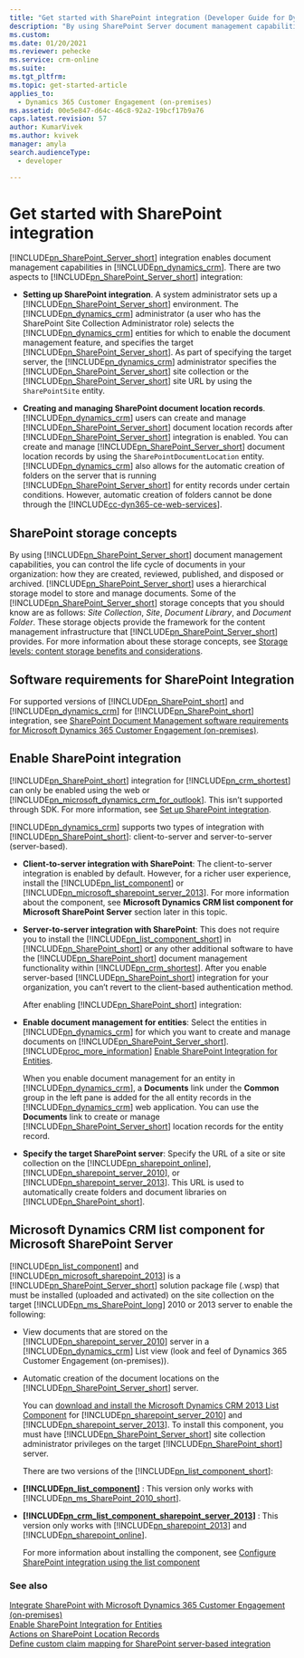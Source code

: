 ```yaml
---
title: "Get started with SharePoint integration (Developer Guide for Dynamics 365 Customer Engagement)| MicrosoftDocs"
description: "By using SharePoint Server document management capabilities, you can control how documents are created, reviewed, published and disposed or archived"
ms.custom: 
ms.date: 01/20/2021
ms.reviewer: pehecke
ms.service: crm-online
ms.suite: 
ms.tgt_pltfrm: 
ms.topic: get-started-article
applies_to: 
  - Dynamics 365 Customer Engagement (on-premises)
ms.assetid: 00e5e847-d64c-46c8-92a2-19bcf17b9a76
caps.latest.revision: 57
author: KumarVivek
ms.author: kvivek
manager: amyla
search.audienceType: 
  - developer

---
```

# Get started with SharePoint integration

[!INCLUDE[pn_SharePoint_Server_short](../../includes/pn-sharepoint-server-short.md)] integration enables document management capabilities in [!INCLUDE[pn_dynamics_crm](../../includes/pn-dynamics-crm.md)]. There are two aspects to [!INCLUDE[pn_SharePoint_Server_short](../../includes/pn-sharepoint-server-short.md)] integration:  
  
- **Setting up SharePoint integration**. A system administrator sets up a [!INCLUDE[pn_SharePoint_Server_short](../../includes/pn-sharepoint-server-short.md)] environment. The [!INCLUDE[pn_dynamics_crm](../../includes/pn-dynamics-crm.md)] administrator (a user who has the SharePoint Site Collection Administrator role) selects the [!INCLUDE[pn_dynamics_crm](../../includes/pn-dynamics-crm.md)] entities for which to enable the document management feature, and specifies the target [!INCLUDE[pn_SharePoint_Server_short](../../includes/pn-sharepoint-server-short.md)]. As part of specifying the target server, the [!INCLUDE[pn_dynamics_crm](../../includes/pn-dynamics-crm.md)] administrator specifies the [!INCLUDE[pn_SharePoint_Server_short](../../includes/pn-sharepoint-server-short.md)] site collection or the [!INCLUDE[pn_SharePoint_Server_short](../../includes/pn-sharepoint-server-short.md)] site URL by using the                      `SharePointSite` entity.  
  
- **Creating and managing SharePoint document location records**. [!INCLUDE[pn_dynamics_crm](../../includes/pn-dynamics-crm.md)] users can create and manage [!INCLUDE[pn_SharePoint_Server_short](../../includes/pn-sharepoint-server-short.md)] document location records after [!INCLUDE[pn_SharePoint_Server_short](../../includes/pn-sharepoint-server-short.md)] integration is enabled. You can create and manage [!INCLUDE[pn_SharePoint_Server_short](../../includes/pn-sharepoint-server-short.md)] document location records by using the                      `SharePointDocumentLocation` entity. [!INCLUDE[pn_dynamics_crm](../../includes/pn-dynamics-crm.md)] also allows for the automatic creation of folders on the server that is running [!INCLUDE[pn_SharePoint_Server_short](../../includes/pn-sharepoint-server-short.md)] for entity records under certain conditions. However, automatic creation of folders cannot be done through the [!INCLUDE[cc-dyn365-ce-web-services](../../includes/cc-dyn365-ce-web-services.md)].  
  
<a name="StorageConcepts"></a>   
## SharePoint storage concepts  
 By using [!INCLUDE[pn_SharePoint_Server_short](../../includes/pn-sharepoint-server-short.md)] document management capabilities, you can control the life cycle of documents in your organization: how they are created, reviewed, published, and disposed or archived. [!INCLUDE[pn_SharePoint_Server_short](../../includes/pn-sharepoint-server-short.md)] uses a hierarchical storage model to store and manage documents. Some of the [!INCLUDE[pn_SharePoint_Server_short](../../includes/pn-sharepoint-server-short.md)] storage concepts that you should know are as follows:                  *Site Collection*,                  *Site*,                  *Document Library*, and                  *Document Folder*. These storage objects provide the framework for the content management infrastructure that [!INCLUDE[pn_SharePoint_Server_short](../../includes/pn-sharepoint-server-short.md)] provides. For more information about these storage concepts, see [Storage levels: content storage benefits and considerations](https://go.microsoft.com/fwlink/p/?LinkId=196843).  
  
<a name="SupportedSPVersions"></a>   
## Software requirements for SharePoint Integration  
 For supported versions of [!INCLUDE[pn_SharePoint_short](../../includes/pn-sharepoint-short.md)] and [!INCLUDE[pn_dynamics_crm](../../includes/pn-dynamics-crm.md)] for [!INCLUDE[pn_SharePoint_short](../../includes/pn-sharepoint-short.md)] integration, see [SharePoint Document Management software requirements for Microsoft Dynamics 365 Customer Engagement (on-premises)](/dynamics365/customerengagement/on-premises/admin/sharepoint-document-management-software-requirements).  
  
<a name="SPIntegration"></a>   
## Enable SharePoint integration  
 [!INCLUDE[pn_SharePoint_short](../../includes/pn-sharepoint-short.md)] integration for [!INCLUDE[pn_crm_shortest](../../includes/pn-crm-shortest.md)] can only be enabled using the web or [!INCLUDE[pn_microsoft_dynamics_crm_for_outlook](../../includes/pn-microsoft-dynamics-crm-for-outlook.md)]. This isn’t supported through SDK. For more information, see [Set up SharePoint integration](/dynamics365/customerengagement/on-premises/admin/manage-documents-using-sharepoint).  
  
 [!INCLUDE[pn_dynamics_crm](../../includes/pn-dynamics-crm.md)] supports two types of integration with [!INCLUDE[pn_SharePoint_short](../../includes/pn-sharepoint-short.md)]: client-to-server and server-to-server (server-based).  
  
- **Client-to-server integration with SharePoint**: The client-to-server integration is enabled by default. However, for a richer user experience, install the [!INCLUDE[pn_list_component](../../includes/pn-list-component.md)] or [!INCLUDE[pn_microsoft_sharepoint_server_2013](../../includes/pn-microsoft-sharepoint-server-2013.md)].                  For more information about the component, see **Microsoft Dynamics CRM list component for Microsoft SharePoint Server** section later in this topic.  
  
- **Server-to-server integration with SharePoint**: This does not require you to install the [!INCLUDE[pn_list_component_short](../../includes/pn-list-component-short.md)] in [!INCLUDE[pn_SharePoint_short](../../includes/pn-sharepoint-short.md)] or any other additional software to have the [!INCLUDE[pn_SharePoint_short](../../includes/pn-sharepoint-short.md)] document management functionality within [!INCLUDE[pn_crm_shortest](../../includes/pn-crm-shortest.md)]. After you enable server-based [!INCLUDE[pn_SharePoint_short](../../includes/pn-sharepoint-short.md)] integration for your organization, you can’t revert to the client-based authentication method.  
  
  After enabling [!INCLUDE[pn_SharePoint_short](../../includes/pn-sharepoint-short.md)] integration:  
  
- **Enable document management for entities**: Select the entities in [!INCLUDE[pn_dynamics_crm](../../includes/pn-dynamics-crm.md)] for which you want to create and manage documents on [!INCLUDE[pn_SharePoint_Server_short](../../includes/pn-sharepoint-server-short.md)]. [!INCLUDE[proc_more_information](../../includes/proc-more-information.md)] [Enable SharePoint Integration for Entities](enable-document-management-entities.md).  
  
     When you enable document management for an entity in [!INCLUDE[pn_dynamics_crm](../../includes/pn-dynamics-crm.md)], a **Documents** link under the **Common** group in the left pane is added for the all entity records in the [!INCLUDE[pn_dynamics_crm](../../includes/pn-dynamics-crm.md)] web application. You can use the **Documents** link to create or manage [!INCLUDE[pn_SharePoint_Server_short](../../includes/pn-sharepoint-server-short.md)] location records for the entity record.  
  
- **Specify the target SharePoint server**: Specify the URL of a site or site collection on the [!INCLUDE[pn_sharepoint_online](../../includes/pn-sharepoint-online.md)], [!INCLUDE[pn_sharepoint_server_2010](../../includes/pn-sharepoint-server-2010.md)], or [!INCLUDE[pn_sharepoint_server_2013](../../includes/pn-sharepoint-server-2013.md)]. This URL is used to automatically create folders and document libraries on [!INCLUDE[pn_SharePoint_short](../../includes/pn-sharepoint-short.md)].  
  
<a name="CRMListComponent"></a>   
## Microsoft Dynamics CRM list component for Microsoft SharePoint Server  
 [!INCLUDE[pn_list_component](../../includes/pn-list-component.md)] and [!INCLUDE[pn_microsoft_sharepoint_2013](../../includes/pn-microsoft-sharepoint-2013.md)] is a [!INCLUDE[pn_SharePoint_Server_short](../../includes/pn-sharepoint-server-short.md)] solution package file (.wsp) that must be installed (uploaded and activated) on the site collection on the target [!INCLUDE[pn_ms_SharePoint_long](../../includes/pn-ms-sharepoint-long.md)] 2010 or 2013 server to enable the following:  
  
- View documents that are stored on the [!INCLUDE[pn_sharepoint_server_2010](../../includes/pn-sharepoint-server-2010.md)] server in a [!INCLUDE[pn_dynamics_crm](../../includes/pn-dynamics-crm.md)] List view (look and feel of Dynamics 365 Customer Engagement (on-premises)).  
  
- Automatic creation of the document locations on the [!INCLUDE[pn_SharePoint_Server_short](../../includes/pn-sharepoint-server-short.md)] server.  
  
  You can [download and install the Microsoft Dynamics CRM 2013 List Component](https://go.microsoft.com/fwlink/p/?LinkId=516963) for [!INCLUDE[pn_sharepoint_server_2010](../../includes/pn-sharepoint-server-2010.md)] and [!INCLUDE[pn_sharepoint_server_2013](../../includes/pn-sharepoint-server-2013.md)]. To install this component, you must have [!INCLUDE[pn_SharePoint_Server_short](../../includes/pn-sharepoint-server-short.md)] site collection administrator privileges on the target [!INCLUDE[pn_SharePoint_short](../../includes/pn-sharepoint-short.md)] server.  
  
  There are two versions of the [!INCLUDE[pn_list_component_short](../../includes/pn-list-component-short.md)]:  
  
- **[!INCLUDE[pn_list_component](../../includes/pn-list-component.md)]** : This version only works with [!INCLUDE[pn_ms_SharePoint_2010_short](../../includes/pn-ms-sharepoint-2010-short.md)].  
  
- **[!INCLUDE[pn_crm_list_component_sharepoint_server_2013](../../includes/pn-crm-list-component-sharepoint-server-2013.md)]** : This version only works with [!INCLUDE[pn_sharepoint_2013](../../includes/pn-sharepoint-2013.md)] and [!INCLUDE[pn_sharepoint_online](../../includes/pn-sharepoint-online.md)].  
  
  For more information about installing the component, see [Configure SharePoint integration using the list component](https://technet.microsoft.com/library/dn894708.aspx)  
  
### See also  
 [Integrate SharePoint with Microsoft Dynamics 365 Customer Engagement (on-premises)](integrate-sharepoint.md)   
 [Enable SharePoint Integration for Entities](enable-document-management-entities.md)   
 [Actions on SharePoint Location Records](actions-on-sharepoint-location-records.md)   
 [Define custom claim mapping for SharePoint server-based integration](define-custom-claim-mapping-sharepoint-server-based-integration.md)  
